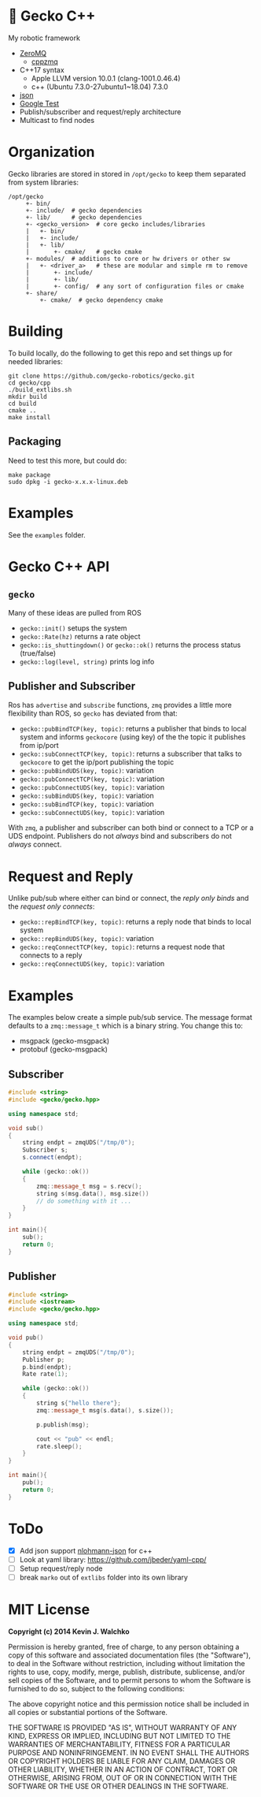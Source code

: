 # :lizard: Gecko C++

My robotic framework

- [ZeroMQ](https://zeromq.org)
    - [cppzmq](https://github.com/zeromq/cppzmq)
- C++17 syntax
    - Apple LLVM version 10.0.1 (clang-1001.0.46.4)
    - c++ (Ubuntu 7.3.0-27ubuntu1~18.04) 7.3.0
- [json](https://github.com/nlohmann/json)
- [Google Test](https://github.com/google/googletest)
- Publish/subscriber and request/reply architecture
- Multicast to find nodes

# Organization

Gecko libraries are stored in stored in `/opt/gecko` to keep them separated from
system libraries:

```
/opt/gecko
     +- bin/
     +- include/  # gecko dependencies
     +- lib/      # gecko dependencies
     +- <gecko_version>  # core gecko includes/libraries
     |   +- bin/
     |   +- include/
     |   +- lib/
     |       +- cmake/   # gecko cmake
     +- modules/  # additions to core or hw drivers or other sw
     |   +- <driver_a>   # these are modular and simple rm to remove
     |       +- include/
     |       +- lib/
     |       +- config/  # any sort of configuration files or cmake
     +- share/
         +- cmake/  # gecko dependency cmake
```

# Building

To build locally, do the following to get this repo and set things up
for needed libraries:

```
git clone https://github.com/gecko-robotics/gecko.git
cd gecko/cpp
./build_extlibs.sh
mkdir build
cd build
cmake ..
make install
```

## Packaging

Need to test this more, but could do:

```
make package
sudo dpkg -i gecko-x.x.x-linux.deb
```

# Examples

See the `examples` folder.

# Gecko C++ API

## `gecko`

Many of these ideas are pulled from ROS

- `gecko::init()` setups the system
- `gecko::Rate(hz)` returns a rate object
- `gecko::is_shuttingdown()` or `gecko::ok()` returns the process status (true/false)
- `gecko::log(level, string)` prints log info

## Publisher and Subscriber

Ros has `advertise` and `subscribe` functions, `zmq` provides a little more
flexibility than ROS, so `gecko` has deviated from that:

- `gecko::pubBindTCP(key, topic)`: returns a publisher that binds to local system
and informs `geckocore` (using key) of the the topic it publishes from ip/port
- `gecko::subConnectTCP(key, topic)`: returns a subscriber that talks to `geckocore`
to get the ip/port publishing the topic
- `gecko::pubBindUDS(key, topic)`: variation
- `gecko::pubConnectTCP(key, topic)`: variation
- `gecko::pubConnectUDS(key, topic)`: variation
- `gecko::subBindUDS(key, topic)`: variation
- `gecko::subBindTCP(key, topic)`: variation
- `gecko::subConnectUDS(key, topic)`: variation

With `zmq`, a publisher and subscriber can both bind or connect to a TCP or
a UDS endpoint. Publishers do not *always* bind and subscribers do not *always*
connect.

# Request and Reply

Unlike pub/sub where either can bind or connect, the *reply only binds* and the
*request only connects*:

- `gecko::repBindTCP(key, topic)`: returns a reply node that binds to local system
- `gecko::repBindUDS(key, topic)`: variation
- `gecko::reqConnectTCP(key, topic)`: returns a  request node that connects to a reply
- `gecko::reqConnectUDS(key, topic)`: variation

# Examples

The examples below create a simple pub/sub service. The message
format defaults to a `zmq::message_t` which is a binary string. You
change this to:

- msgpack (gecko-msgpack)
- protobuf (gecko-msgpack)

## Subscriber

```cpp
#include <string>
#include <gecko/gecko.hpp>

using namespace std;

void sub()
{
    string endpt = zmqUDS("/tmp/0");
    Subscriber s;
    s.connect(endpt);

    while (gecko::ok())
    {
        zmq::message_t msg = s.recv();
        string s(msg.data(), msg.size())
        // do something with it ...
    }
}

int main(){
    sub();
    return 0;
}
```

## Publisher

```cpp
#include <string>
#include <iostream>
#include <gecko/gecko.hpp>

using namespace std;

void pub()
{
    string endpt = zmqUDS("/tmp/0");
    Publisher p;
    p.bind(endpt);
    Rate rate(1);

    while (gecko::ok())
    {
        string s{"hello there"};
        zmq::message_t msg(s.data(), s.size());

        p.publish(msg);

        cout << "pub" << endl;
        rate.sleep();
    }
}

int main(){
    pub();
    return 0;
}
```

# ToDo

- [x] Add json support [nlohmann-json](https://github.com/nlohmann/json) for c++
- [ ] Look at yaml library: https://github.com/jbeder/yaml-cpp/
- [ ] Setup request/reply node
- [ ] break `marko` out of `extlibs` folder into its own library

# MIT License

**Copyright (c) 2014 Kevin J. Walchko**

Permission is hereby granted, free of charge, to any person obtaining a copy
of this software and associated documentation files (the "Software"), to deal
in the Software without restriction, including without limitation the rights
to use, copy, modify, merge, publish, distribute, sublicense, and/or sell
copies of the Software, and to permit persons to whom the Software is
furnished to do so, subject to the following conditions:

The above copyright notice and this permission notice shall be included in all
copies or substantial portions of the Software.

THE SOFTWARE IS PROVIDED "AS IS", WITHOUT WARRANTY OF ANY KIND, EXPRESS OR
IMPLIED, INCLUDING BUT NOT LIMITED TO THE WARRANTIES OF MERCHANTABILITY,
FITNESS FOR A PARTICULAR PURPOSE AND NONINFRINGEMENT. IN NO EVENT SHALL THE
AUTHORS OR COPYRIGHT HOLDERS BE LIABLE FOR ANY CLAIM, DAMAGES OR OTHER
LIABILITY, WHETHER IN AN ACTION OF CONTRACT, TORT OR OTHERWISE, ARISING FROM,
OUT OF OR IN CONNECTION WITH THE SOFTWARE OR THE USE OR OTHER DEALINGS IN THE
SOFTWARE.
